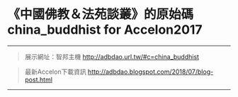 # 《中國佛教＆法苑談叢》的原始碼 china_buddhist for Accelon2017  
---  
> 展示網址：智邦主機 http://adbdao.url.tw/#c=china_buddhist  
  
> 最新Accelon下載資訊 http://adbdao.blogspot.com/2018/07/blog-post.html  
---  